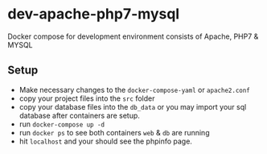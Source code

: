 # dev-apache-php7-mysql
Docker compose for development environment consists of Apache, PHP7 &amp; MYSQL

## Setup
- Make necessary changes to the `docker-compose-yaml` or `apache2.conf`
- copy your project files into the `src` folder
- copy your database files into the `db_data` or you may import your sql database after containers are setup.
- run `docker-compose up -d`
- run `docker ps` to see both containers `web` & `db` are running
- hit `localhost` and your should see the phpinfo page.

